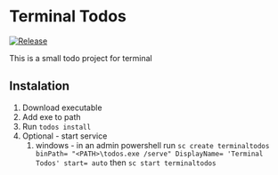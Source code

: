 # Terminal Todos 
[![Release](https://github.com/goiaciprian/terminal-todos/actions/workflows/release.yml/badge.svg)](https://github.com/goiaciprian/terminal-todos/actions/workflows/release.yml)

This is a small todo project for terminal

## Instalation
1. Download executable
2. Add exe to path
3. Run `todos install`
4. Optional - start service
   1. windows - in an admin powershell run `sc create terminaltodos binPath= "<PATH>\todos.exe /serve" DisplayName= 'Terminal Todos' start= auto` then `sc start terminaltodos`
